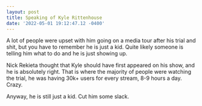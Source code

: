 ```yaml
--- 
layout: post 
title: Speaking of Kyle Rittenhouse 
date: '2022-05-01 19:12:47.12 -0400' 
--- 
```

A lot of people were upset with him going on a media tour after his trial and shit, but you have to remember he 
is just a kid. Quite likely someone is telling him what to do and he is just showing up.

Nick Rekieta thought that Kyle should have first appeared on his show, and he is absolutely right. That is where 
the majority of people were watching the trial, he was having 30k+ users for every stream, 8-9 hours a day. 
Crazy. 

Anyway, he is still just a kid. Cut him some slack. 
